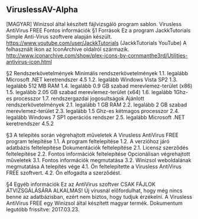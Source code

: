 ## ViruslessAV-Alpha
[MAGYAR] Winizsol által készített fájlvizsgáló program sablon. Virusless AntiVirus FREE Fontos információk
§1 Források 
Ez a program JackkTutorials Simple Anti-Virus szoftvere alapján készült. https://www.youtube.com/user/JackkTutorials (JackkTutorials YouTube) A felhasznált ikon az IconArchive oldalról származik. http://www.iconarchive.com/show/plex-icons-by-cornmanthe3rd/Utilities-antivirus-icon.html

§2 Rendszerkövetelmények
Minimális rendszerkövetelmények
1.1.	legalább Microsoft .NET keretrendszer 4.5
1.2.	legalább Windows Vista SP2
1.3. legalább 512 MB RAM
1.4.	legalább 0.9 GB szabad merevlemez-terület (x86)
1.5.	legalább 2.05 GB szabad merevlemez-terület (x64)
1.6.	legalább 1Ghz-es processzor
1.7.	rendszergazdai jogosultságok
Ajánlott rendszerkövetelmények
2.1.	legalább 1 GB RAM
2.2.	legalább 2 GB szabad merevlemez-terület
2.3.	legalább 1.5 Ghz-es kétmagos processzor
2.4.	legalább Windows 7 SP1 operációs rendszer
2.5.	legalább Microsoft .NET keretrendszer 4.5.2

§3 A telepítés során végrehajtott műveletek
A Virusless AntiVirus FREE program telepítése
1.1.	A program feltelepítése
1.2.	A verzióhoz járó adatbázis feltelepítése
Dokumentációk feltelepítése
2.1.	Licensz szerződés feltelepítése
2.2.	Fontos információk feltelepítése
Opcionálisan végrehajtott műveletek
3.1.	Fontos információk megmutatása
3.2.	Winizsol weboldalának megmutatása
A telepítés vége
4.1.	Ön feltelepítette a Virusless AntiVirus FREE szoftvert.
4.2.	Ön elfogadta a szerződést.

§4 Egyéb információk
Ez az AntiVirus szoftver CSAK FÁJLOK ÁTVIZSGÁLÁSÁRA ALKALMAS! Új vírusnál előfordulhat, hogy még nincs benne az adatbázisban, ezért nem biztos, hogy tudjuk érzékelni. A Virusless AntiVirus FREE egy Winizsol által készített magyar termék.
Dokumentum legutóbb frissítve: 2017.03.23.
